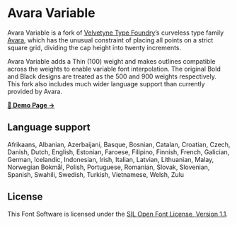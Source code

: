 # Avara Variable

Avara Variable is a fork of [Velvetyne Type Foundry][vtf]’s curveless type family [Avara][avr], which has the unusual constraint of placing all points on a strict square grid, dividing the cap height into twenty increments.

Avara Variable adds a Thin (100) weight and makes outlines compatible across the weights to enable variable font interpolation. The original Bold and Black designs are treated as the 500 and 900 weights respectively. This fork also includes much wider language support than currently provided by Avara.

[**👀 Demo Page →**][demo]

## Language support

Afrikaans, Albanian, Azerbaijani, Basque, Bosnian, Catalan, Croatian, Czech, Danish, Dutch, English, Estonian, Faroese, Filipino, Finnish, French, Galician, German, Icelandic, Indonesian, Irish, Italian, Latvian, Lithuanian, Malay, Norwegian Bokmål, Polish, Portuguese, Romanian, Slovak, Slovenian, Spanish, Swahili, Swedish, Turkish, Vietnamese, Welsh, Zulu 

## License

This Font Software is licensed under the [SIL Open Font License, Version 1.1][ofl].

[vtf]: https://velvetyne.fr/
[avr]: https://velvetyne.fr/fonts/avara/
[demo]: https://delucis.github.io/avara-variable/
[ofl]: http://scripts.sil.org/OFL